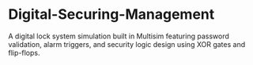# Digital-Securing-Management
A digital lock system simulation built in Multisim featuring password validation, alarm triggers, and security logic design using XOR gates and flip-flops.
